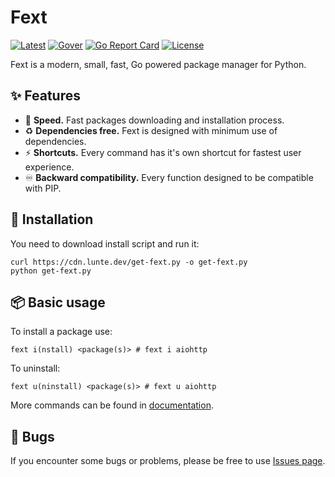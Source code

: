 # Fext
[![Latest](https://img.shields.io/github/v/release/fextpkg/cli)](https://github.com/fextpkg/cli/releases?latest)
[![Gover](https://img.shields.io/github/go-mod/go-version/fextpkg/cli?filename=fext%2Fgo.mod)](https://golang.org/dl/)
[![Go Report Card](https://goreportcard.com/badge/github.com/fextpkg/cli/fext)](https://goreportcard.com/report/github.com/fextpkg/cli/fext)
[![License](https://img.shields.io/github/license/fextpkg/cli)](https://github.com/fextpkg/cli/blob/main/LICENSE)

Fext is a modern, small, fast, Go powered package manager for Python.

## ✨ Features
- 🚀 **Speed.** Fast packages downloading and installation process.
- ♻️ **Dependencies free.** Fext is designed with minimum use of dependencies.
- ⚡ **Shortcuts.** Every command has it's own shortcut for fastest user experience.
- ♾️ **Backward compatibility.** Every function designed to be compatible with PIP.

## 💽 Installation
You need to download install script and run it: 
```shell
curl https://cdn.lunte.dev/get-fext.py -o get-fext.py
python get-fext.py
```

## 📦 Basic usage
To install a package use:
```shell
fext i(nstall) <package(s)> # fext i aiohttp
```
To uninstall:
```shell
fext u(ninstall) <package(s)> # fext u aiohttp
```
More commands can be found in [documentation](https://fext.lunte.dev/getting-started.html).

## 🚩 Bugs
If you encounter some bugs or problems, please be free to use [Issues page](https://github.com/fextpkg/cli/issues).
